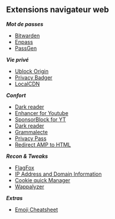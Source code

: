 ## Extensions navigateur web

__*Mot de passes*__
- [Bitwarden](https://bitwarden.com/)
- [Enpass](https://www.enpass.io/)
- [PassGen](https://addons.mozilla.org/fr/firefox/addon/passgenerator/)

__*Vie privé*__
- [Ublock Origin](https://addons.mozilla.org/fr/firefox/addon/ublock-origin/)
- [Privacy Badger](https://www.eff.org/fr/node/99095/)
- [LocalCDN](https://www.localcdn.org/)

__*Confort*__
- [Dark reader](https://addons.mozilla.org/fr/firefox/addon/darkreader/)
- [Enhancer for Youtube](https://addons.mozilla.org/fr/firefox/addon/enhancer-for-youtube/)
- [SponsorBlock for YT](https://addons.mozilla.org/en-US/firefox/addon/sponsorblock/)
- [Dark reader](https://addons.mozilla.org/fr/firefox/addon/darkreader/)
- [Grammalecte](https://grammalecte.net/)
- [Privacy Pass](https://privacypass.github.io/)
- [Redirect AMP to HTML](https://www.daniel.priv.no/web-extensions/amp2html.html)

__*Recon & Tweaks*__
- [FlagFox](https://addons.mozilla.org/fr/firefox/addon/flagfox/)
- [IP Address and Domain Information](https://dnslytics.com/browser-extensions-addons-accelerators)
- [Cookie quick Manager](https://addons.mozilla.org/en-US/firefox/addon/cookie-quick-manager/)
- [Wappalyzer](https://www.wappalyzer.com/download/)

__*Extras*__
- [Emoji Cheatsheet](http://johannh.me/emoji-helper/)

